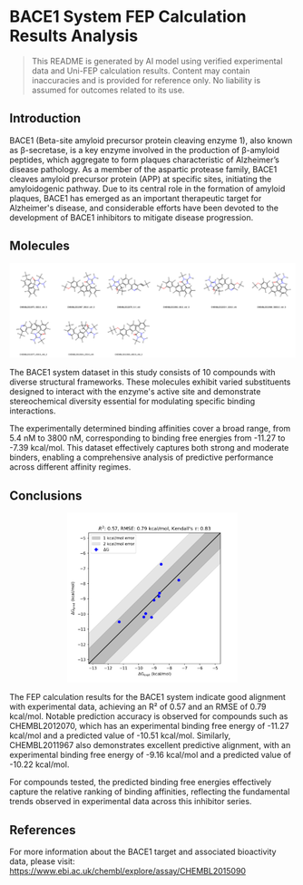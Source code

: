 # BACE1 System FEP Calculation Results Analysis

> This README is generated by AI model using verified experimental data and Uni-FEP calculation results. Content may contain inaccuracies and is provided for reference only. No liability is assumed for outcomes related to its use.

## Introduction

BACE1 (Beta-site amyloid precursor protein cleaving enzyme 1), also known as β-secretase, is a key enzyme involved in the production of β-amyloid peptides, which aggregate to form plaques characteristic of Alzheimer’s disease pathology. As a member of the aspartic protease family, BACE1 cleaves amyloid precursor protein (APP) at specific sites, initiating the amyloidogenic pathway. Due to its central role in the formation of amyloid plaques, BACE1 has emerged as an important therapeutic target for Alzheimer's disease, and considerable efforts have been devoted to the development of BACE1 inhibitors to mitigate disease progression.

## Molecules

![Molecular structures of representative compounds](mol_grid.png)

The BACE1 system dataset in this study consists of 10 compounds with diverse structural frameworks. These molecules exhibit varied substituents designed to interact with the enzyme's active site and demonstrate stereochemical diversity essential for modulating specific binding interactions. 

The experimentally determined binding affinities cover a broad range, from 5.4 nM to 3800 nM, corresponding to binding free energies from -11.27 to -7.39 kcal/mol. This dataset effectively captures both strong and moderate binders, enabling a comprehensive analysis of predictive performance across different affinity regimes.

## Conclusions

<p align="center"><img src="result_dG.png" width="300"></p>

The FEP calculation results for the BACE1 system indicate good alignment with experimental data, achieving an R² of 0.57 and an RMSE of 0.79 kcal/mol. Notable prediction accuracy is observed for compounds such as CHEMBL2012070, which has an experimental binding free energy of -11.27 kcal/mol and a predicted value of -10.51 kcal/mol. Similarly, CHEMBL2011967 also demonstrates excellent predictive alignment, with an experimental binding free energy of -9.16 kcal/mol and a predicted value of -10.22 kcal/mol. 

For compounds tested, the predicted binding free energies effectively capture the relative ranking of binding affinities, reflecting the fundamental trends observed in experimental data across this inhibitor series.

## References

For more information about the BACE1 target and associated bioactivity data, please visit:
https://www.ebi.ac.uk/chembl/explore/assay/CHEMBL2015090 